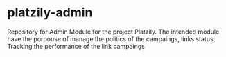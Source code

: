# platzily-admin

Repository for Admin Module for the project Platzily.
The intended module have the porpouse of manage the politics of the campaings, links status,
Tracking the performance of the link campaings
